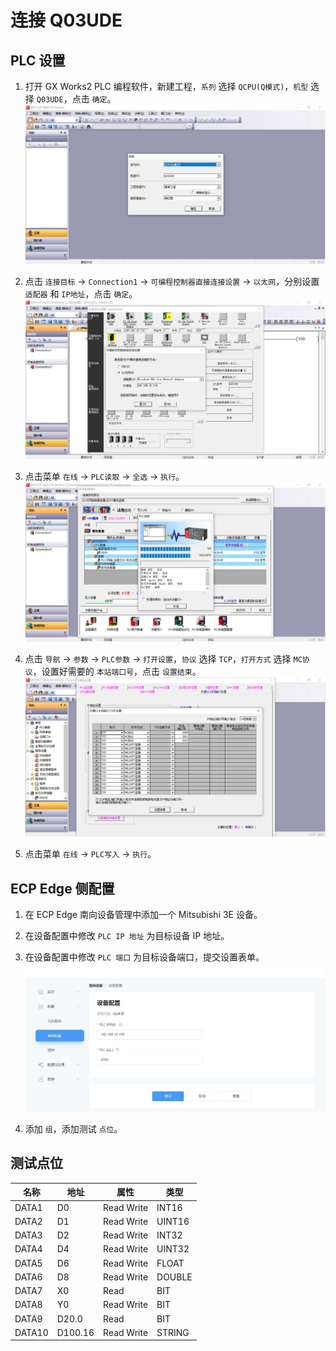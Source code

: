 # 连接 Q03UDE

## PLC 设置

1. 打开 GX Works2 PLC 编程软件，新建工程，`系列` 选择 `QCPU(Q模式)`，`机型` 选择 `Q03UDE`，点击 `确定`。
![q03ude1](./assets/q03ude1.jpg)

2. 点击 `连接目标` -> `Connection1` -> `可编程控制器直接连接设置` -> `以太网`，分别设置 `适配器` 和 `IP地址`，点击 `确定`。
![q03ude2](./assets/q03ude2.jpg)

3. 点击菜单 `在线` -> `PLC读取` -> `全选` -> `执行`。
![q03ude3](./assets/q03ude3.jpg)

4. 点击 `导航` -> `参数` -> `PLC参数` -> `打开设置`，`协议` 选择 `TCP`，`打开方式` 选择 `MC协议`，设置好需要的 `本站端口号`，点击 `设置结束`。
![q03ude4](./assets/q03ude4.jpg)

5. 点击菜单 `在线` -> `PLC写入` -> `执行`。

## ECP Edge 侧配置

1. 在 ECP Edge 南向设备管理中添加一个 Mitsubishi 3E 设备。

2. 在设备配置中修改 `PLC IP 地址` 为目标设备 IP 地址。

3. 在设备配置中修改 `PLC 端口` 为目标设备端口，提交设置表单。
![q03ude5](./assets/q03ude5.jpg)

4. 添加 `组`，添加测试 `点位`。

## 测试点位

| 名称 | 地址     | 属性 | 类型   |
| ---- | --------| ---- | ------ |
| DATA1  | D0    | Read Write | INT16  |
| DATA2  | D1    | Read Write | UINT16 |
| DATA3  | D2    | Read Write | INT32  |
| DATA4  | D4    | Read Write | UINT32 |
| DATA5  | D6    | Read Write | FLOAT  |
| DATA6  | D8    | Read Write | DOUBLE |
| DATA7  | X0    | Read       | BIT    |
| DATA8  | Y0    | Read Write | BIT    |
| DATA9  | D20.0 | Read       | BIT    |
| DATA10  | D100.16  | Read Write | STRING |
